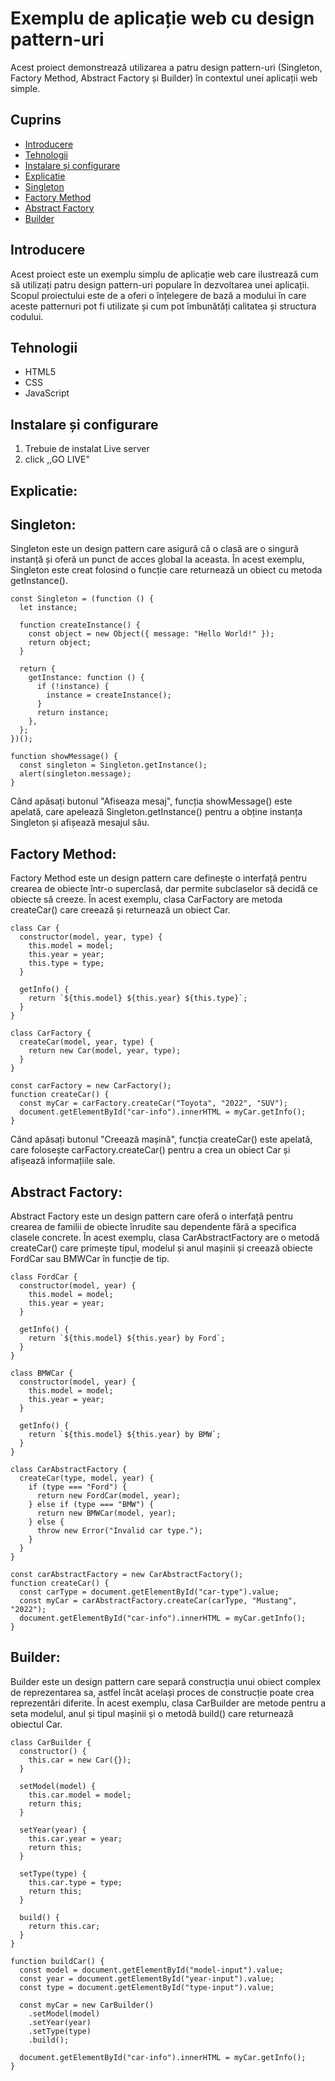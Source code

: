# Exemplu de aplicație web cu design pattern-uri

Acest proiect demonstrează utilizarea a patru design pattern-uri (Singleton, Factory Method, Abstract Factory și Builder) în contextul unei aplicații web simple.

## Cuprins

- [Introducere](#introducere)
- [Tehnologii](#tehnologii)
- [Instalare și configurare](#instalare-și-configurare)
- [Explicatie](#explicatie)
- [Singleton](#contribuție)
- [Factory Method](#factory-method)
- [Abstract Factory](#abstract-factory)
- [Builder](#builder)


## Introducere

Acest proiect este un exemplu simplu de aplicație web care ilustrează cum să utilizați patru design pattern-uri populare în dezvoltarea unei aplicații. Scopul proiectului este de a oferi o înțelegere de bază a modului în care aceste patternuri pot fi utilizate și cum pot îmbunătăți calitatea și structura codului.

## Tehnologii

- HTML5
- CSS
- JavaScript

## Instalare și configurare
1. Trebuie de instalat Live server
2. click ,,GO LIVE"

## Explicatie:
## Singleton:
Singleton este un design pattern care asigură că o clasă are o singură instanță și oferă un punct de acces global la aceasta. În acest exemplu, Singleton este creat folosind o funcție care returnează un obiect cu metoda getInstance().
```
const Singleton = (function () {
  let instance;

  function createInstance() {
    const object = new Object({ message: "Hello World!" });
    return object;
  }

  return {
    getInstance: function () {
      if (!instance) {
        instance = createInstance();
      }
      return instance;
    },
  };
})();

function showMessage() {
  const singleton = Singleton.getInstance();
  alert(singleton.message);
}
```
Când apăsați butonul "Afiseaza mesaj", funcția showMessage() este apelată, care apelează Singleton.getInstance() pentru a obține instanța Singleton și afișează mesajul său.

## Factory Method:
Factory Method este un design pattern care definește o interfață pentru crearea de obiecte într-o superclasă, dar permite subclaselor să decidă ce obiecte să creeze. În acest exemplu, clasa CarFactory are metoda createCar() care creează și returnează un obiect Car.
```
class Car {
  constructor(model, year, type) {
    this.model = model;
    this.year = year;
    this.type = type;
  }

  getInfo() {
    return `${this.model} ${this.year} ${this.type}`;
  }
}

class CarFactory {
  createCar(model, year, type) {
    return new Car(model, year, type);
  }
}

const carFactory = new CarFactory();
function createCar() {
  const myCar = carFactory.createCar("Toyota", "2022", "SUV");
  document.getElementById("car-info").innerHTML = myCar.getInfo();
}
```
Când apăsați butonul "Creează mașină", funcția createCar() este apelată, care folosește carFactory.createCar() pentru a crea un obiect Car și afișează informațiile sale.

## Abstract Factory:
Abstract Factory este un design pattern care oferă o interfață pentru crearea de familii de obiecte înrudite sau dependente fără a specifica clasele concrete. În acest exemplu, clasa CarAbstractFactory are o metodă createCar() care primește tipul, modelul și anul mașinii și creează obiecte FordCar sau BMWCar în funcție de tip.
```
class FordCar {
  constructor(model, year) {
    this.model = model;
    this.year = year;
  }

  getInfo() {
    return `${this.model} ${this.year} by Ford`;
  }
}

class BMWCar {
  constructor(model, year) {
    this.model = model;
    this.year = year;
  }

  getInfo() {
    return `${this.model} ${this.year} by BMW`;
  }
}

class CarAbstractFactory {
  createCar(type, model, year) {
    if (type === "Ford") {
      return new FordCar(model, year);
    } else if (type === "BMW") {
      return new BMWCar(model, year);
    } else {
      throw new Error("Invalid car type.");
    }
  }
}

const carAbstractFactory = new CarAbstractFactory();
function createCar() {
  const carType = document.getElementById("car-type").value;
  const myCar = carAbstractFactory.createCar(carType, "Mustang", "2022");
  document.getElementById("car-info").innerHTML = myCar.getInfo();
}
```
## Builder:
Builder este un design pattern care separă construcția unui obiect complex de reprezentarea sa, astfel încât același proces de construcție poate crea reprezentări diferite. În acest exemplu, clasa CarBuilder are metode pentru a seta modelul, anul și tipul mașinii și o metodă build() care returnează obiectul Car.
```
class CarBuilder {
  constructor() {
    this.car = new Car({});
  }

  setModel(model) {
    this.car.model = model;
    return this;
  }

  setYear(year) {
    this.car.year = year;
    return this;
  }

  setType(type) {
    this.car.type = type;
    return this;
  }

  build() {
    return this.car;
  }
}

function buildCar() {
  const model = document.getElementById("model-input").value;
  const year = document.getElementById("year-input").value;
  const type = document.getElementById("type-input").value;

  const myCar = new CarBuilder()
    .setModel(model)
    .setYear(year)
    .setType(type)
    .build();

  document.getElementById("car-info").innerHTML = myCar.getInfo();
}
```